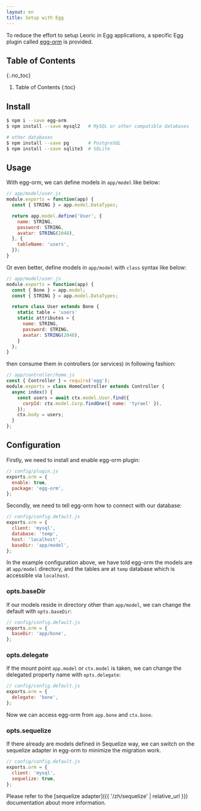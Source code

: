 ```yaml
---
layout: en
title: Setup with Egg
---
```


To reduce the effort to setup Leoric in Egg applications, a specific Egg plugin called [egg-orm](https://github.com/eggjs/egg-orm) is provided.

## Table of Contents
{:.no_toc}

1. Table of Contents
{:toc}

## Install

```bash
$ npm i --save egg-orm
$ npm install --save mysql2   # MySQL or other compatible databases

# other databases
$ npm install --save pg       # PostgreSQL
$ npm install --save sqlite3  # SQLite
```

## Usage

With egg-orm, we can define models in `app/model` like below:

```js
// app/model/user.js
module.exports = function(app) {
  const { STRING } = app.model.DataTypes;

  return app.model.define('User', {
    name: STRING,
    password: STRING,
    avatar: STRING(2048),
  }, {
    tableName: 'users',
  });
}
```

Or even better, define models in `app/model` with `class` syntax like below:

```js
// app/model/user.js
module.exports = function(app) {
  const { Bone } = app.model;
  const { STRING } = app.model.DataTypes;

  return class User extends Bone {
    static table = 'users'
    static attributes = {
      name: STRING,
      password: STRING,
      avatar: STRING(2048),
    }
  };
}
```

then consume them in controllers (or services) in following fashion:

```js
// app/controller/home.js
const { Controller } = require('egg');
module.exports = class HomeController extends Controller {
  async index() {
    const users = await ctx.model.User.find({
      corpId: ctx.model.Corp.findOne({ name: 'tyrael' }),
    });
    ctx.body = users;
  }
};
```

## Configuration

Firstly, we need to install and enable egg-orm plugin:

```js
// config/plugin.js
exports.orm = {
  enable: true,
  package: 'egg-orm',
};
```

Secondly, we need to tell egg-orm how to connect with our database:

```js
// config/config.default.js
exports.orm = {
  client: 'mysql',
  database: 'temp',
  host: 'localhost',
  baseDir: 'app/model',
};
```

In the example configuration above, we have told egg-orm the models are at `app/model` directory, and the tables are at `temp` database which is accessible via `localhost`.

### opts.baseDir

If our models reside in directory other than `app/model`, we can change the default with `opts.baseDir`:

```js
// config/config.default.js
exports.orm = {
  baseDir: 'app/bone',
};
```

### opts.delegate

If the mount point `app.model` or `ctx.model` is taken, we can change the delegated property name with `opts.delegate`:

```js
// config/config.default.js
exports.orm = {
  delegate: 'bone',
};
```

Now we can access egg-orm from `app.bone` and `ctx.bone`.

### opts.sequelize

If there already are models defined in Sequelize way, we can switch on the sequelize adapter in egg-orm to minimize the migration work.

```js
// config/config.default.js
exports.orm = {
  client: 'mysql',
  sequelize: true,
};
```

Please refer to the [sequelize adapter]({{ '/zh/sequelize' | relative_url }}) documentation about more information.
